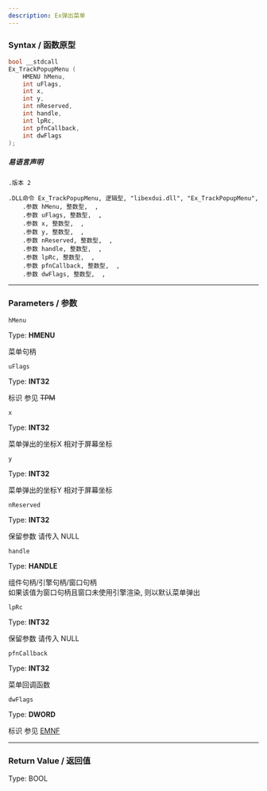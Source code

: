 ```yaml
---
description: Ex弹出菜单
---
```


### Syntax / 函数原型

```C++
bool __stdcall 
Ex_TrackPopupMenu (
    HMENU hMenu,
    int uFlags,
    int x,
    int y,
    int nReserved,
    int handle,
    int lpRc,
    int pfnCallback,
    int dwFlags
);
```

##### 易语言声明

```Elang
.版本 2

.DLL命令 Ex_TrackPopupMenu, 逻辑型, "libexdui.dll", "Ex_TrackPopupMenu", 
    .参数 hMenu, 整数型,  , 
    .参数 uFlags, 整数型,  , 
    .参数 x, 整数型,  , 
    .参数 y, 整数型,  , 
    .参数 nReserved, 整数型,  , 
    .参数 handle, 整数型,  ,
    .参数 lpRc, 整数型,  , 
    .参数 pfnCallback, 整数型,  ,
    .参数 dwFlags, 整数型,  ,

```

---

### Parameters / 参数

`hMenu`

Type: **HMENU**

菜单句柄

`uFlags`

Type: **INT32**

标识 参见 ~~TPM~~

`x`

Type: **INT32**

菜单弹出的坐标X 相对于屏幕坐标

`y`

Type: **INT32**

菜单弹出的坐标Y 相对于屏幕坐标

`nReserved`

Type: **INT32**

保留参数 请传入 NULL

`handle`

Type: **HANDLE**

组件句柄/引擎句柄/窗口句柄 <br>
如果该值为窗口句柄且窗口未使用引擎渲染, 则以默认菜单弹出

`lpRc`

Type: **INT32**

保留参数 请传入 NULL

`pfnCallback`

Type: **INT32**

菜单回调函数

`dwFlags`

Type: **DWORD**

标识 参见 [EMNF](../../const/EMNF.md)

---

### Return Value / 返回值

Type: BOOL

